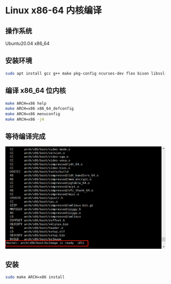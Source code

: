 #  Linux x86-64 内核编译

## 操作系统

Ubuntu20.04 x86_64



## 安装环境

```bash
sudo apt install gcc g++ make pkg-config ncurses-dev flex bison libssl-dev libelf-dev
```



## 编译 x86_64 位内核

```bash
make ARCH=x86 help
make ARCH=x86 x86_64_defconfig
make ARCH=x86 menuconfig
make ARCH=x86 -j4
```



## 等待编译完成

![01](img/003/01.png)



## 安装

```bash
sudo make ARCH=x86 install
```
